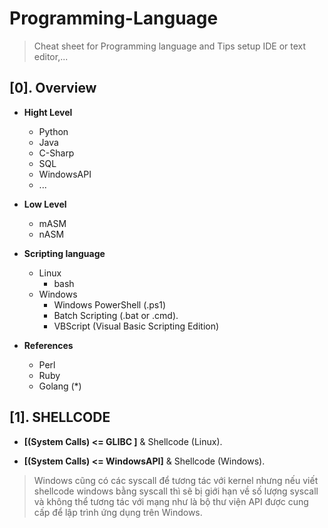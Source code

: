 # Programming-Language
> Cheat sheet for Programming language and Tips setup IDE or text editor,...

## [0]. Overview
- __Hight Level__
  * Python
  * Java
  * C-Sharp
  * SQL
  * WindowsAPI
  * ...
- __Low Level__
  * mASM
  * nASM

- __Scripting language__
  * Linux
    + bash
  * Windows
    + Windows PowerShell (.ps1)
    + Batch Scripting (.bat or .cmd).
    + VBScript (Visual Basic Scripting Edition)

- __References__
  * Perl
  * Ruby
  * Golang (*)

## [1]. SHELLCODE

- __[(System Calls) <= GLIBC ]__ & Shellcode (Linux).

- __[(System Calls) <= WindowsAPI]__ & Shellcode (Windows).

> Windows cũng có các syscall để tương tác với kernel nhưng nếu viết shellcode windows bằng syscall thì sẽ bị giới hạn về số lượng syscall và không thể tương tác với mạng như là bộ thư viện API được cung cấp để lập trình ứng dụng trên Windows.

